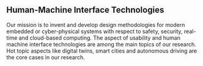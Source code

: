 ## Human-Machine Interface Technologies

Our mission is to invent and develop design methodologies for modern embedded or cyber-physical systems with respect to safety, security, real-time and cloud-based computing. The aspect of usability and human machine interface technologies are among the main topics of our research. Hot topic aspects like digital twins, smart cities and autonomous driving are the core cases in our research. 



<!--

**Here are some ideas to get you started:**

🙋‍♀️ A short introduction - what is your organization all about?
🌈 Contribution guidelines - how can the community get involved?
👩‍💻 Useful resources - where can the community find your docs? Is there anything else the community should know?
🍿 Fun facts - what does your team eat for breakfast?
🧙 Remember, you can do mighty things with the power of [Markdown](https://docs.github.com/github/writing-on-github/getting-started-with-writing-and-formatting-on-github/basic-writing-and-formatting-syntax)
-->

